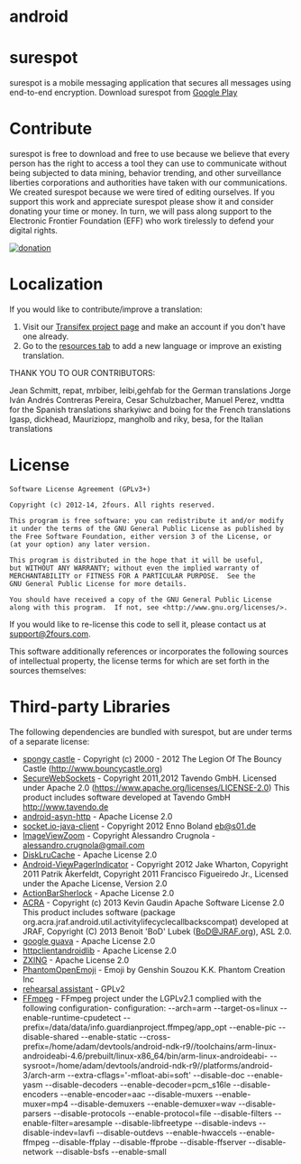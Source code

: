 android
=======
surespot
=========

surespot is a mobile messaging application that secures all messages using end-to-end encryption.
Download surespot from [Google Play](https://play.google.com/store/apps/details?id=com.twofours.surespot) 


Contribute
=========

surespot is free to download and free to use because we believe that every person has the right to access a tool they
can use to communicate without being subjected to data mining, behavior trending, and other surveillance liberties
corporations and authorities have taken with our communications. We created surespot because we were tired of editing ourselves.
If you support this work and appreciate surespot please show it and consider donating your time or money.
In turn, we will pass along support to the Electronic Frontier Foundation (EFF) who work tirelessly to defend your digital rights.

[![donation](https://www.surespot.me/images/contribute-button.png)](https://www.surespot.me/contribute.html)


Localization
=========

If you would like to contribute/improve a translation:

 1. Visit our [Transifex project page](https://www.transifex.com/projects/p/surespot) and make an account if you don't have one already.
 2. Go to the [resources tab](https://www.transifex.com/projects/p/surespot/resources/) to add a new language or improve an existing translation.


THANK YOU TO OUR CONTRIBUTORS:

Jean Schmitt, repat, mrbiber, leibi,gehfab for the German translations
Jorge Iván Andrés Contreras Pereira, Cesar Schulzbacher, Manuel Perez, vndtta for the Spanish translations
sharkyiwc and boing for the French translations
lgasp, dickhead, Mauriziopz, mangholb and riky, besa, for the Italian translations


License
=========

	Software License Agreement (GPLv3+)

	Copyright (c) 2012-14, 2fours. All rights reserved.

	This program is free software: you can redistribute it and/or modify
	it under the terms of the GNU General Public License as published by
	the Free Software Foundation, either version 3 of the License, or
	(at your option) any later version.

	This program is distributed in the hope that it will be useful,
	but WITHOUT ANY WARRANTY; without even the implied warranty of
	MERCHANTABILITY or FITNESS FOR A PARTICULAR PURPOSE.  See the
	GNU General Public License for more details.

	You should have received a copy of the GNU General Public License
	along with this program.  If not, see <http://www.gnu.org/licenses/>.

If you would like to re-license this code to sell it,
please contact us at [support@2fours.com](mailto:support@2fours.com).

This software additionally references or incorporates the following sources
of intellectual property, the license terms for which are set forth
in the sources themselves:

Third-party Libraries
=========

The following dependencies are bundled with surespot, but are under
terms of a separate license:

* [spongy castle](https://github.com/rtyley/spongycastle) - Copyright (c) 2000 - 2012 The Legion Of The Bouncy Castle (http://www.bouncycastle.org)
* [SecureWebSockets](https://github.com/palmerc/SecureWebSockets) - Copyright 2011,2012 Tavendo GmbH.
Licensed under Apache 2.0 (https://www.apache.org/licenses/LICENSE-2.0) This product includes software developed at Tavendo GmbH http://www.tavendo.de
* [android-asyn-http](https://github.com/loopj/android-async-http) - Apache License 2.0
* [socket.io-java-client](https://github.com/gottox/socket.io-java-client) - Copyright 2012 Enno Boland <eb@s01.de>
* [ImageViewZoom](https://github.com/sephiroth74/ImageViewZoom) - Copyright Alessandro Crugnola - alessandro.crugnola@gmail.com
* [DiskLruCache](https://github.com/JakeWharton/DiskLruCache) - Apache License 2.0
* [Android-ViewPagerIndicator](https://github.com/JakeWharton/Android-ViewPagerIndicator) - Copyright 2012 Jake Wharton,
  Copyright 2011 Patrik Åkerfeldt, Copyright 2011 Francisco Figueiredo Jr., Licensed under the Apache License, Version 2.0
* [ActionBarSherlock](https://github.com/JakeWharton/ActionBarSherlock) - Apache License 2.0
* [ACRA](https://github.com/ACRA/acra) - Copyright (c) 2013 Kevin Gaudin Apache Software License 2.0
   This product includes software (package org.acra.jraf.android.util.activitylifecyclecallbackscompat) developed at JRAF, Copyright (C) 2013 Benoit 'BoD' Lubek (BoD@JRAF.org), ASL 2.0.
* [google guava](https://code.google.com/p/guava-libraries/) - Apache License 2.0
* [httpclientandroidlib](https://code.google.com/p/httpclientandroidlib/) - Apache License 2.0
* [ZXING](https://code.google.com/p/zxing) - Apache License 2.0
* [PhantomOpenEmoji](https://github.com/Genshin/PhantomOpenEmoji) - Emoji by Genshin Souzou K.K. Phantom Creation Inc
* [rehearsal assistant](http://sourceforge.net/projects/rehearsalassist/) - GPLv2
* [FFmpeg](http://www.ffmpeg.org/) - FFmpeg project under the LGPLv2.1 complied with the following configuration- configuration: --arch=arm --target-os=linux --enable-runtime-cpudetect --prefix=/data/data/info.guardianproject.ffmpeg/app_opt --enable-pic --disable-shared --enable-static --cross-prefix=/home/adam/devtools/android-ndk-r9//toolchains/arm-linux-androideabi-4.6/prebuilt/linux-x86_64/bin/arm-linux-androideabi- --sysroot=/home/adam/devtools/android-ndk-r9//platforms/android-3/arch-arm --extra-cflags='-mfloat-abi=soft' --disable-doc --enable-yasm --disable-decoders --enable-decoder=pcm_s16le --disable-encoders --enable-encoder=aac --disable-muxers --enable-muxer=mp4 --disable-demuxers --enable-demuxer=wav --disable-parsers --disable-protocols --enable-protocol=file --disable-filters --enable-filter=aresample --disable-libfreetype --disable-indevs --disable-indev=lavfi --disable-outdevs --enable-hwaccels --enable-ffmpeg --disable-ffplay --disable-ffprobe --disable-ffserver --disable-network --disable-bsfs --enable-small


